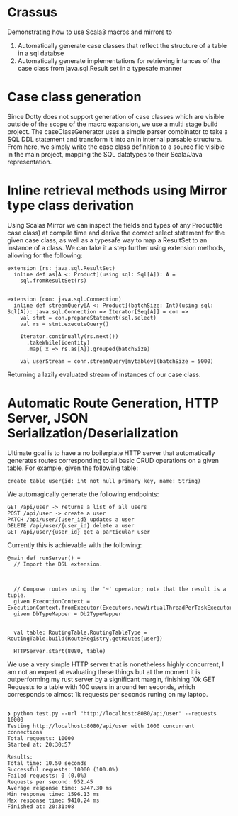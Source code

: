 # Crassus

Demonstrating how to use Scala3 macros and mirrors to 
1. Automatically generate case classes that reflect the structure of a table in a sql databse
2. Automatically generate implementations for retrieving intances of the case class from java.sql.Result set in a typesafe manner

# Case class generation

Since Dotty does not support generation of case classes which are visible outside of the scope of the macro expansion, we use a multi stage build project. The caseClassGenerator uses a simple parser
combinator to take a SQL DDL statement and transform it into an in internal parsable structure. From here, we simply write the case class definition to a source file visible in the main project,
mapping the SQL datatypes to their Scala/Java representation.

# Inline retrieval methods using Mirror type class derivation

Using Scalas Mirror we can inspect the fields and types of any Product(ie case class) at compile time and derive the correct select statement for the given case class, as well as a typesafe way 
to map a ResultSet to an instance of a class. We can take it a step further using extension methods, allowing for the following:

```
extension (rs: java.sql.ResultSet)
  inline def as[A <: Product](using sql: Sql[A]): A =
    sql.fromResultSet(rs)


extension (con: java.sql.Connection)
  inline def streamQuery[A <: Product](batchSize: Int)(using sql: Sql[A]): java.sql.Connection => Iterator[Seq[A]] = con =>
    val stmt = con.prepareStatement(sql.select)
    val rs = stmt.executeQuery()

    Iterator.continually(rs.next())
      .takeWhile(identity)
      .map( x => rs.as[A]).grouped(batchSize)
```

```
    val userStream = conn.streamQuery[mytablev](batchSize = 5000)
```
Returning a lazily evaluated stream of instances of our case class.

# Automatic Route Generation, HTTP Server, JSON Serialization/Deserialization

Ultimate goal is to have a no boilerplate HTTP server that automatically generates routes corresponding to all basic CRUD operations on a given table. For example, given the following table:

```
create table user(id: int not null primary key, name: String)
```

We automagically generate the following endpoints:

```
GET /api/user -> returns a list of all users
POST /api/user -> create a user
PATCH /api/user/{user_id} updates a user
DELETE /api/user/{user_id} delete a user
GET /api/user/{user_id} get a particular user
```


Currently this is achievable with the following:


```
@main def runServer() =
  // Import the DSL extension.



  // Compose routes using the '~' operator; note that the result is a tuple.
  given ExecutionContext = ExecutionContext.fromExecutor(Executors.newVirtualThreadPerTaskExecutor())
  given DbTypeMapper = Db2TypeMapper


  val table: RoutingTable.RoutingTableType = RoutingTable.build(RouteRegistry.getRoutes[user])

  HTTPServer.start(8080, table)

```

We use a very simple HTTP server that is nonetheless highly concurrent, I am not an expert at evaluating these things but at the moment it is outperforming my rust server by a significant margin, finishing 10k GET Requests to a table with 100 users in around ten seconds, which corresponds to almost 1k requests per seconds runing on my laptop.

```

❯ python test.py --url "http://localhost:8080/api/user" --requests 10000
Testing http://localhost:8080/api/user with 1000 concurrent connections
Total requests: 10000
Started at: 20:30:57

Results:
Total time: 10.50 seconds
Successful requests: 10000 (100.0%)
Failed requests: 0 (0.0%)
Requests per second: 952.45
Average response time: 5747.30 ms
Min response time: 1596.13 ms
Max response time: 9410.24 ms
Finished at: 20:31:08

```

